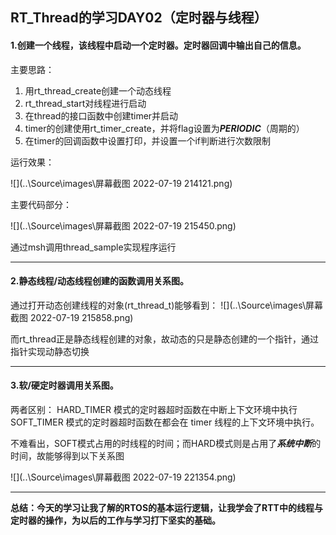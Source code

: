 ## RT_Thread的学习DAY02（定时器与线程）

#### 1.创建一个线程，该线程中启动一个定时器。定时器回调中输出自己的信息。
主要思路：
1. 用rt_thread_create创建一个动态线程
2. rt_thread_start对线程进行启动
3. 在thread的接口函数中创建timer并启动
4. timer的创建使用rt_timer_create，并将flag设置为***PERIODIC***（周期的）
5. 在timer的回调函数中设置打印，并设置一个if判断进行次数限制

运行效果：

![](..\Source\images\屏幕截图 2022-07-19 214121.png)

主要代码部分：

![](..\Source\images\屏幕截图 2022-07-19 215450.png)

通过msh调用thread_sample实现程序运行

---

#### 2.静态线程/动态线程创建的函数调用关系图。
通过打开动态创建线程的对象(rt_thread_t)能够看到：
![](..\Source\images\屏幕截图 2022-07-19 215858.png)

而rt_thread正是静态线程创建的对象，故动态的只是静态创建的一个指针，通过指针实现动静态切换

---

#### 3.软/硬定时器调用关系图。

两者区别：
HARD_TIMER 模式的定时器超时函数在中断上下文环境中执行
SOFT_TIMER 模式的定时器超时函数在都会在 timer 线程的上下文环境中执行。

不难看出，SOFT模式占用的时线程的时间；而HARD模式则是占用了***系统中断***的时间，故能够得到以下关系图

![](..\Source\images\屏幕截图 2022-07-19 221354.png)

---

**总结：今天的学习让我了解的RTOS的基本运行逻辑，让我学会了RTT中的线程与定时器的操作，为以后的工作与学习打下坚实的基础。**
